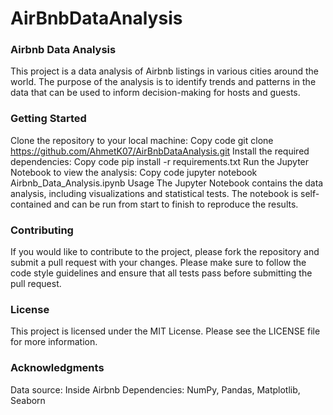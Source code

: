 # AirBnbDataAnalysis

### Airbnb Data Analysis
This project is a data analysis of Airbnb listings in various cities around the world. The purpose of the analysis is to identify trends and patterns in the data that can be used to inform decision-making for hosts and guests.

### Getting Started
Clone the repository to your local machine:
Copy code
git clone https://github.com/AhmetK07/AirBnbDataAnalysis.git
Install the required dependencies:
Copy code
pip install -r requirements.txt
Run the Jupyter Notebook to view the analysis:
Copy code
jupyter notebook Airbnb_Data_Analysis.ipynb
Usage
The Jupyter Notebook contains the data analysis, including visualizations and statistical tests. The notebook is self-contained and can be run from start to finish to reproduce the results.

### Contributing
If you would like to contribute to the project, please fork the repository and submit a pull request with your changes. Please make sure to follow the code style guidelines and ensure that all tests pass before submitting the pull request.

### License
This project is licensed under the MIT License. Please see the LICENSE file for more information.

### Acknowledgments
Data source: Inside Airbnb
Dependencies: NumPy, Pandas, Matplotlib, Seaborn
